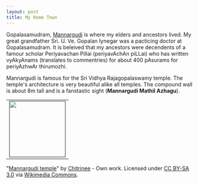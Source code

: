```yaml
---
layout: post
title: My Home Town
---
```


Gopalasamudram, [Mannargudi](http://en.wikipedia.org/wiki/Mannargudi) is where my elders and ancestors lived. My great grandfather Sri. U. Ve. Gopalan Iynegar was a pacticing doctor at Gopalasamudram. It is beleived that my ancestors were decendents of a famour scholar Periyavachan Pillai (periyavAchAn piLLai) who has written vyAkyAnams (translates to commentries) for about 400 pAsurams for periyAzhwAr thirumozhi. 

Mannargudi is famous for the Sri Vidhya Rajagopalaswamy temple. The temple's architecture is very beautiful alike all temples. The compound wall is about 8m tall and is a fanstastic sight (**Mannargudi Mathil Azhagu**). 

<div align="center">
<table text-align="center">
<tr>
<td><a href=''><img src='/public/images/Mannargudi_temple.jpg' width='150' border='0'></a></td>
</tr>
</table>
</div>

"<a href="http://commons.wikimedia.org/wiki/File:Mannargudi_temple.jpg#mediaviewer/File:Mannargudi_temple.jpg">Mannargudi temple</a>" by <a href="//commons.wikimedia.org/w/index.php?title=User:Chitrinee&amp;action=edit&amp;redlink=1" class="new" title="User:Chitrinee (page does not exist)">Chitrinee</a> - <span class="int-own-work">Own work</span>. Licensed under <a href="http://creativecommons.org/licenses/by-sa/3.0" title="Creative Commons Attribution-Share Alike 3.0">CC BY-SA 3.0</a> via <a href="//commons.wikimedia.org/wiki/">Wikimedia Commons</a>.
